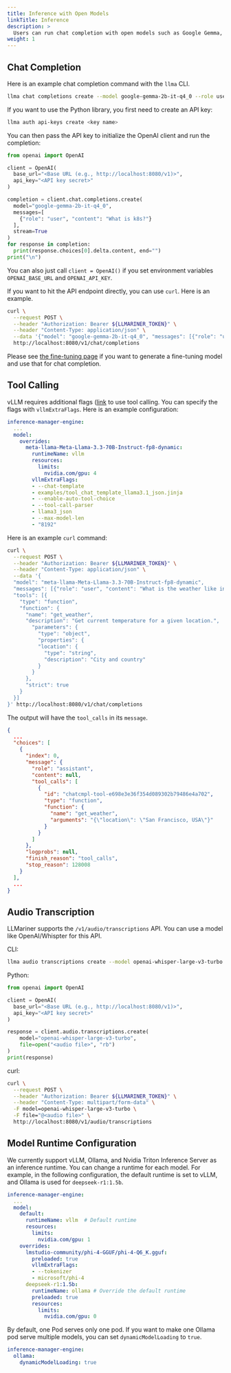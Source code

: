 ```yaml
---
title: Inference with Open Models
linkTitle: Inference
description: >
  Users can run chat completion with open models such as Google Gemma, LLama, Mistral, etc. To run chat completion, users can use the OpenAI Python library, `llma` CLI, or API endpoint.
weight: 1
---
```


## Chat Completion

Here is an example chat completion command with the `llma` CLI.

``` bash
llma chat completions create --model google-gemma-2b-it-q4_0 --role user --completion "What is k8s?"
```

If you want to use the Python library, you first need to create an API key:

``` bash
llma auth api-keys create <key name>
```

You can then pass the API key to initialize the OpenAI client and run the completion:

``` python
from openai import OpenAI

client = OpenAI(
  base_url="<Base URL (e.g., http://localhost:8080/v1)>",
  api_key="<API key secret>"
)

completion = client.chat.completions.create(
  model="google-gemma-2b-it-q4_0",
  messages=[
    {"role": "user", "content": "What is k8s?"}
  ],
  stream=True
)
for response in completion:
  print(response.choices[0].delta.content, end="")
print("\n")
```

You can also just call `client = OpenAI()` if you set environment variables `OPENAI_BASE_URL` and `OPENAI_API_KEY`.

If you want to hit the API endpoint directly, you can use `curl`. Here is an example.

``` bash
curl \
  --request POST \
  --header "Authorization: Bearer ${LLMARINER_TOKEN}" \
  --header "Content-Type: application/json" \
  --data '{"model": "google-gemma-2b-it-q4_0", "messages": [{"role": "user", "content": "What is k8s?"}]}' \
  http://localhost:8080/v1/chat/completions
```

Please see [the fine-tuning page](./fine_tuning.html) if you want to generate a fine-tuning model and use that for chat completion.

## Tool Calling

vLLM requires additional flags ([link](https://docs.vllm.ai/en/latest/features/tool_calling.html) to use tool calling.
You can specify the flags with `vllmExtraFlags`. Here is an example configuration:

```yaml
inference-manager-engine:
  ...
  model:
    overrides:
      meta-llama-Meta-Llama-3.3-70B-Instruct-fp8-dynamic:
        runtimeName: vllm
        resources:
          limits:
            nvidia.com/gpu: 4
        vllmExtraFlags:
        - --chat-template
        - examples/tool_chat_template_llama3.1_json.jinja
        - --enable-auto-tool-choice
        - --tool-call-parser
        - llama3_json
        - --max-model-len
        - "8192"
```

Here is an example `curl` command:

```bash
curl \
  --request POST \
  --header "Authorization: Bearer ${LLMARINER_TOKEN}" \
  --header "Content-Type: application/json" \
  --data '{
  "model": "meta-llama-Meta-Llama-3.3-70B-Instruct-fp8-dynamic",
  "messages": [{"role": "user", "content": "What is the weather like in San Francisco?"}],
  "tools": [{
    "type": "function",
    "function": {
      "name": "get_weather",
      "description": "Get current temperature for a given location.",
        "parameters": {
          "type": "object",
          "properties": {
          "location": {
            "type": "string",
            "description": "City and country"
          }
        }
      },
      "strict": true
    }
  }]
}' http://localhost:8080/v1/chat/completions
```

The output will have the `tool_calls` in its `message`.

```json
{
  ...
  "choices": [
    {
      "index": 0,
      "message": {
        "role": "assistant",
        "content": null,
        "tool_calls": [
          {
            "id": "chatcmpl-tool-e698e3e36f354d089302b79486e4a702",
            "type": "function",
            "function": {
              "name": "get_weather",
              "arguments": "{\"location\": \"San Francisco, USA\"}"
            }
          }
        ]
      },
      "logprobs": null,
      "finish_reason": "tool_calls",
      "stop_reason": 128008
    }
  ],
  ...
}
```

## Audio Transcription

LLMariner supports the `/v1/audio/transcriptions` API. You can use a model like OpenAI/Whispter for this API.

CLI:

``` bash
llma audio transcriptions create --model openai-whisper-large-v3-turbo --file <audio file>
```

Python:

``` python
from openai import OpenAI

client = OpenAI(
  base_url="<Base URL (e.g., http://localhost:8080/v1)>",
  api_key="<API key secret>"
)

response = client.audio.transcriptions.create(
    model="openai-whisper-large-v3-turbo",
    file=open("<audio file>", "rb")
)
print(response)
```

curl:

``` bash
curl \
  --request POST \
  --header "Authorization: Bearer ${LLMARINER_TOKEN}" \
  --header "Content-Type: multipart/form-data" \
  -F model=openai-whisper-large-v3-turbo \
  -F file="@<audio file>" \
  http://localhost:8080/v1/audio/transcriptions
```


## Model Runtime Configuration

We currently support vLLM, Ollama, and Nvidia Triton Inference Server
as an inference runtime. You can change a runtime for each model. For
example, in the following configuration, the default runtime is set to
vLLM, and Ollama is used for `deepseek-r1:1.5b`.


```yaml
inference-manager-engine:
  ...
  model:
    default:
      runtimeName: vllm  # Default runtime
      resources:
        limits:
          nvidia.com/gpu: 1
    overrides:
      lmstudio-community/phi-4-GGUF/phi-4-Q6_K.gguf:
        preloaded: true
        vllmExtraFlags:
        - --tokenizer
        - microsoft/phi-4
      deepseek-r1:1.5b:
        runtimeName: ollama # Override the default runtime
        preloaded: true
        resources:
          limits:
            nvidia.com/gpu: 0
```

By default, one Pod serves only one pod. If you want to make one Ollama pod serve multiple models, you can set `dynamicModelLoading` to `true`.

```yaml
inference-manager-engine:
  ollama:
    dynamicModelLoading: true
```
